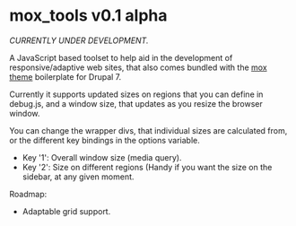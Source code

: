 mox_tools v0.1 alpha
====================

*CURRENTLY UNDER DEVELOPMENT.*

A JavaScript based toolset to help aid in the development of responsive/adaptive web sites, that also comes bundled with the [mox theme](http://github.com/kalms/mox) boilerplate for Drupal 7.

Currently it supports updated sizes on regions that you can define in debug.js, and a window size, that updates as you resize the browser window.

You can change the wrapper divs, that individual sizes are calculated from, or the different key bindings in the options variable.

* Key '1': Overall window size (media query).
* Key '2': Size on different regions (Handy if you want the size on the sidebar, at any given moment.

Roadmap:

* Adaptable grid support.

